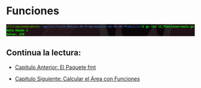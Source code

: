 # Funciones 
<div align="center">
<a href="https://youtu.be/gBFVGJtnGms"><img src="./../../img/11-min.png"/></a>
</div>

## Continua la lectura:
- [Capitulo Anterior: El Paquete fmt](./../10_Paquete-FMT)                                                                 

- [Capitulo Siguiente: Calcular el Área con Funciones](./../12_Area-Funciones)